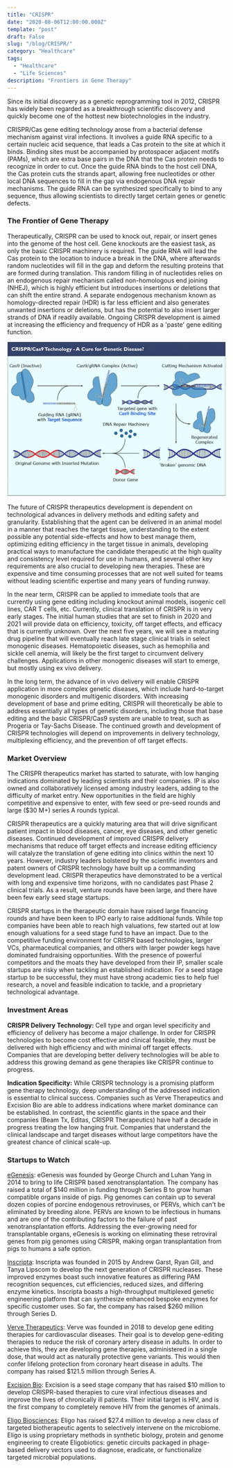 ```yaml
---
title: "CRISPR"
date: "2020-08-06T12:00:00.000Z"
template: "post"
draft: False
slug: "/blog/CRISPR/"
category: "Healthcare"
tags:
  - "Healthcare"
  - "Life Sciences"
description: "Frontiers in Gene Therapy"
---
```


Since its initial discovery as a genetic reprogramming tool in 2012, CRISPR has widely been regarded as a breakthrough scientific discovery and quickly become one of the hottest new biotechnologies in the industry.

CRISPR/Cas gene editing technology arose from a bacterial defense mechanism against viral infections. It involves a guide RNA specific to a certain nucleic acid sequence, that leads a Cas protein to the site at which it binds. Binding sites must be accompanied by protospacer adjacent motifs (PAMs), which are extra base pairs in the DNA that the Cas protein needs to recognize in order to cut. Once the guide RNA binds to the host cell DNA, the Cas protein cuts the strands apart, allowing free nucleotides or other local DNA sequences to fill in the gap via endogenous DNA repair mechanisms. The guide RNA can be synthesized specifically to bind to any sequence, thus allowing scientists to directly target certain genes or genetic defects.

### The Frontier of Gene Therapy

Therapeutically, CRISPR can be used to knock out, repair, or insert genes into the genome of the host cell. Gene knockouts are the easiest task, as only the basic CRISPR machinery is required. The guide RNA will lead the Cas protein to the location to induce a break in the DNA, where afterwards random nucleotides will fill in the gap and deform the resulting proteins that are formed during translation. This random filling in of nucleotides relies on an endogenous repair mechanism called non-homologous end joining (NHEJ), which is highly efficient but introduces insertions or deletions that can shift the entire strand. A separate endogenous mechanism known as homology-directed repair (HDR) is far less efficient and also generates unwanted insertions or deletions, but has the potential to also insert larger strands of DNA if readily available. Ongoing CRISPR development is aimed at increasing the efficiency and frequency of HDR as a 'paste' gene editing function.

![CRISPR](CRISPR.jpg "CRISPR")

The future of CRISPR therapeutics development is dependent on technological advances in delivery methods and editing safety and granularity. Establishing that the agent can be delivered in an animal model in a manner that reaches the target tissue, understanding to the extent possible any potential side-effects and how to best manage them, optimizing editing efficiency in the target tissue in animals, developing practical ways to manufacture the candidate therapeutic at the high quality and consistency level required for use in humans, and several other key requirements are also crucial to developing new therapies. These are expensive and time consuming processes that are not well suited for teams without leading scientific expertise and many years of funding runway.

In the near term, CRISPR can be applied to immediate tools that are currently using gene editing including knockout animal models, isogenic cell lines, CAR T cells, etc. Currently, clinical translation of CRISPR is in very early stages. The initial human studies that are set to finish in 2020 and 2021 will provide data on efficiency, toxicity, off target effects, and efficacy that is currently unknown. Over the next five years, we will see a maturing drug pipeline that will eventually reach late stage clinical trials in select monogenic diseases. Hematopoietic diseases, such as hemophilia and sickle cell anemia, will likely be the first target to circumvent delivery challenges. Applications in other monogenic diseases will start to emerge, but mostly using ex vivo delivery.

In the long term, the advance of in vivo delivery will enable CRISPR application in more complex genetic diseases, which include hard-to-target monogenic disorders and multigenic disorders. With increasing development of base and prime editing, CRISPR will theoretically be able to address essentially all types of genetic disorders, including those that base editing and the basic CRISPR/Cas9 system are unable to treat, such as Progeria or Tay-Sachs Disease. The continued growth and development of CRISPR technologies will depend on improvements in delivery technology, multiplexing efficiency, and the prevention of off target effects.

### Market Overview

The CRISPR therapeutics market has started to saturate, with low hanging indications dominated by leading scientists and their companies. IP is also owned and collaboratively licensed among industry leaders, adding to the difficulty of market entry. New opportunities in the field are highly competitive and expensive to enter, with few seed or pre-seed rounds and large ($30 M+) series A rounds typical.

CRISPR therapeutics are a quickly maturing area that will drive significant patient impact in blood diseases, cancer, eye diseases, and other genetic diseases. Continued development of improved CRISPR delivery mechanisms that reduce off target effects and increase editing efficiency will catalyze the translation of gene editing into clinics within the next 10 years. However, industry leaders bolstered by the scientific inventors and patent owners of CRISPR technology have built up a commanding development lead. CRISPR therapeutics have demonstrated to be a vertical with long and expensive time horizons, with no candidates past Phase 2 clinical trials. As a result, venture rounds have been large, and there have been few early seed stage startups.

CRISPR startups in the therapeutic domain have raised large financing rounds and have been keen to IPO early to raise additional funds. While top companies have been able to reach high valuations, few started out at low enough valuations for a seed stage fund to have an impact. Due to the competitive funding environment for CRISPR based technologies, larger VCs, pharmaceutical companies, and others with larger powder kegs have dominated fundraising opportunities. With the presence of powerful competitors and the moats they have developed from their IP, smaller scale startups are risky when tackling an established indication. For a seed stage startup to be successful, they must have strong academic ties to help fuel research, a novel and feasible indication to tackle, and a proprietary technological advantage.

### Investment Areas

__CRISPR Delivery Technology:__ Cell type and organ level specificity and efficiency of delivery has become a major challenge. In order for CRISPR technologies to become cost effective and clinical feasible, they must be delivered with high efficiency and with minimal off target effects. Companies that are developing better delivery technologies will be able to address this growing demand as gene therapies like CRISPR continue to progress.

__Indication Specificity:__ While CRISPR technology is a promising platform gene therapy technology, deep understanding of the addressed indication is essential to clinical success. Companies such as Verve Therapeutics and Excision Bio are able to address indications where market dominance can be established. In contrast, the scientific giants in the space and their companies (Beam Tx, Editas, CRISPR Therapeutics) have half a decade in progress treating the low hanging fruit. Companies that understand the clinical landscape and target diseases without large competitors have the greatest chance of clinical scale-up.

### Startups to Watch

[eGenesis](https://www.egenesisbio.com/): eGenesis was founded by George Church and Luhan Yang in 2014 to bring to life CRISPR based xenotransplantation. The company has raised a total of $140 million in funding through Series B to grow human compatible organs inside of pigs. Pig genomes can contain up to several dozen copies of porcine endogenous retroviruses, or PERVs, which can't be eliminated by breeding alone. PERVs are known to be infectious in humans and are one of the contributing factors to the failure of past xenotransplantation efforts. Addressing the ever-growing need for transplantable organs, eGenesis is working on eliminating these retroviral genes from pig genomes using CRISPR, making organ transplantation from pigs to humans a safe option.

[Inscripta](https://www.inscripta.com/): Inscripta was founded in 2015 by Andrew Garst, Ryan Gill, and Tanya Lipscom to develop the next generation of CRISPR nucleases. These improved enzymes boast such innovative features as differing PAM recognition sequences, cut efficiencies, reduced sizes, and differing enzyme kinetics. Inscripta boasts a high-throughput multiplexed genetic engineering platform that can synthesize enhanced bespoke enzymes for specific customer uses. So far, the company has raised $260 million through Series D.

[Verve Therapeutics](https://www.vervetx.com/): Verve was founded in 2018 to develop gene editing therapies for cardiovascular diseases. Their goal is to develop gene-editing therapies to reduce the risk of coronary artery disease in adults. In order to achieve this, they are developing gene therapies, administered in a single dose, that would act as naturally protective gene variants. This would then confer lifelong protection from coronary heart disease in adults. The company has raised $121.5 million through Series A.

[Excision Bio](https://www.excision.bio/): Excision is a seed stage company that has raised $10 million to develop CRISPR-based therapies to cure viral infectious diseases and improve the lives of chronically ill patients. Their initial target is HIV, and is the first company to completely remove HIV from the genomes of animals.

[Eligo Biosciences](https://eligo.bio/): Eligo has raised $27.4 million to develop a new class of targeted biotherapeutic agents to selectively intervene on the microbiome. Eligo is using proprietary methods in synthetic biology, protein and genome engineering to create Eligobiotics: genetic circuits packaged in phage-based delivery vectors used to diagnose, eradicate, or functionalize targeted microbial populations.
